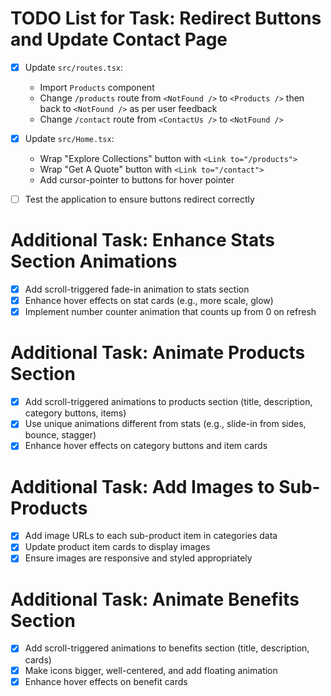 # TODO List for Task: Redirect Buttons and Update Contact Page

- [x] Update `src/routes.tsx`:
  - Import `Products` component
  - Change `/products` route from `<NotFound />` to `<Products />` then back to `<NotFound />` as per user feedback
  - Change `/contact` route from `<ContactUs />` to `<NotFound />`

- [x] Update `src/Home.tsx`:
  - Wrap "Explore Collections" button with `<Link to="/products">`
  - Wrap "Get A Quote" button with `<Link to="/contact">`
  - Add cursor-pointer to buttons for hover pointer

- [ ] Test the application to ensure buttons redirect correctly

# Additional Task: Enhance Stats Section Animations

- [x] Add scroll-triggered fade-in animation to stats section
- [x] Enhance hover effects on stat cards (e.g., more scale, glow)
- [x] Implement number counter animation that counts up from 0 on refresh

# Additional Task: Animate Products Section

- [x] Add scroll-triggered animations to products section (title, description, category buttons, items)
- [x] Use unique animations different from stats (e.g., slide-in from sides, bounce, stagger)
- [x] Enhance hover effects on category buttons and item cards

# Additional Task: Add Images to Sub-Products

- [x] Add image URLs to each sub-product item in categories data
- [x] Update product item cards to display images
- [x] Ensure images are responsive and styled appropriately

# Additional Task: Animate Benefits Section

- [x] Add scroll-triggered animations to benefits section (title, description, cards)
- [x] Make icons bigger, well-centered, and add floating animation
- [x] Enhance hover effects on benefit cards

